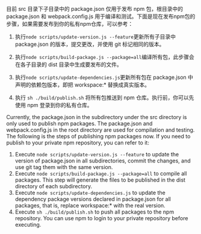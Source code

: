目前 src 目录下子目录中的 package.json 仅用于发布 npm 包，根目录中的 package.json 和 webpack.config.js 用于编译和测试。下面是现在发布npm包的步骤，如果需要发布到你的私有npm仓库，可以参考：

1. 执行```node scripts/update-version.js --feature```更新所有子目录中 package.json 的版本，提交更改，并使用 git 标记相同的版本。

2. 执行```node scripts/build-package.js --package=all```编译所有包，此步骤会在各子目录的 dist 目录中生成要发布的文件。

3. 执行```node scripts/update-dependencies.js```更新所有包在 package.json 中声明的依赖包版本，即把 workspace:* 替换成真实版本。
4. 执行 ``sh ./build/publish.sh`` 将所有包推送到 npm 仓库。执行前，你可以先使用 npm 登录到你的私有仓库。


Currently, the package.json in the subdirectory under the src directory is only used to publish npm packages. The package.json and webpack.config.js in the root directory are used for compilation and testing. The following is the steps of publishing npm packages now. If you need to publish to your private npm repository, you can refer to it:

1. Execute ```node scripts/update-version.js --feature``` to update the version of package.json in all subdirectories, commit the changes, and use git tag them with the same version.
2. Execute ```node scripts/build-package.js --package=all``` to compile all packages. This step will generate the files to be published in the dist directory of each subdirectory.
3. Execute ```node scripts/update-dependencies.js``` to update the dependency package versions declared in package.json for all packages, that is, replace workspace:* with the real version.
4. Execute ```sh ./build/publish.sh``` to push all packages to the npm repository. You can use npm to login to your private repository before executing.
